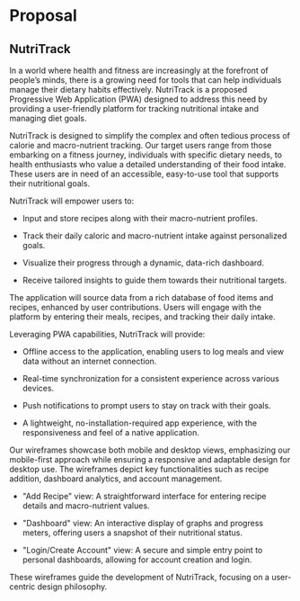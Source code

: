 # Proposal
## NutriTrack

In a world where health and fitness are increasingly at the forefront of people’s minds, there is a growing need for tools that can help individuals manage their dietary habits effectively. NutriTrack is a proposed Progressive Web Application (PWA) designed to address this need by providing a user-friendly platform for tracking nutritional intake and managing diet goals.

NutriTrack is designed to simplify the complex and often tedious process of calorie and macro-nutrient tracking. Our target users range from those embarking on a fitness journey, individuals with specific dietary needs, to health enthusiasts who value a detailed understanding of their food intake. These users are in need of an accessible, easy-to-use tool that supports their nutritional goals.

NutriTrack will empower users to:
- Input and store recipes along with their macro-nutrient profiles.
* Track their daily caloric and macro-nutrient intake against personalized goals.
+ Visualize their progress through a dynamic, data-rich dashboard.
- Receive tailored insights to guide them towards their nutritional targets.

The application will source data from a rich database of food items and recipes, enhanced by user contributions. Users will engage with the platform by entering their meals, recipes, and tracking their daily intake.

Leveraging PWA capabilities, NutriTrack will provide:
- Offline access to the application, enabling users to log meals and view data without an internet connection.
* Real-time synchronization for a consistent experience across various devices.
+ Push notifications to prompt users to stay on track with their goals.
- A lightweight, no-installation-required app experience, with the responsiveness and feel of a native application.

Our wireframes showcase both mobile and desktop views, emphasizing our mobile-first approach while ensuring a responsive and adaptable design for desktop use. The wireframes depict key functionalities such as recipe addition, dashboard analytics, and account management.
- "Add Recipe" view: A straightforward interface for entering recipe details and macro-nutrient values.
* "Dashboard" view: An interactive display of graphs and progress meters, offering users a snapshot of their nutritional status.
+ "Login/Create Account" view: A secure and simple entry point to personal dashboards, allowing for account creation and login.

These wireframes guide the development of NutriTrack, focusing on a user-centric design philosophy.
